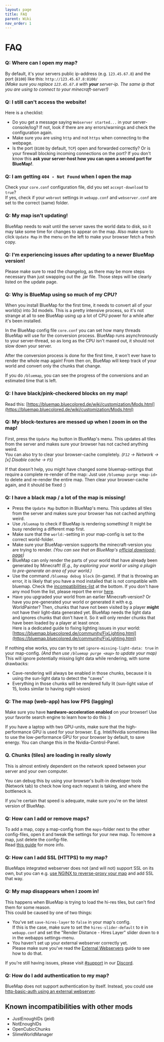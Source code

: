 ```yaml
---
layout: page
title: FAQ
parent: Wiki
nav_order: 1
---
```


# FAQ

### Q: Where can I open my map?
By default, it's your servers public ip-address (e.g. `123.45.67.8`) and the port (`8100`) like this: `http://123.45.67.8:8100/`  
*(Make sure you replace `123.45.67.8` with **your** server-ip. The same ip that you are using to connect to your minecraft-server!)*

### Q: I still can't access the website!
Here is a checklist:
- Do you get a message saying `Webserver started...` in your server-console/log? If not, look if there are any
  errors/warnings and check the configuration again.
- Make sure you are using `http` and not `https` when connecting to the webpage.
- Is the port (`8100` by default, `TCP`) open and forwarded correctly? Or is your firewall blocking incoming connections 
  on the port? If you don't know this **ask your server-host how you can open a second port for BlueMap!**.

### Q: I am getting `404 - Not Found` when I open the map
Check your `core.conf` configuration file, did you set `accept-download` to `true`?  
If yes, check if your `webroot` settings in `webapp.conf` and `webserver.conf` are set to the correct (same) folder.

### Q: My map isn't updating!
BlueMap needs to wait until the server saves the world data to disk, so it may take some time for changes to appear 
on the map. Also make sure to click `Update Map` in the menu on the left to make your browser fetch a fresh copy.

### Q: I'm experiencing issues after updating to a newer BlueMap version!
Please make sure to read the changelog, as there may be more steps necessary than just swapping out the .jar file. Those steps will be clearly listed on the update page.

### Q: Why is BlueMap using so much of my CPU?
When you install BlueMap for the first time, it needs to convert all of your world(s) into 3d models.
This is a pretty intensive process, so it's not strange at all to see BlueMap using up a lot of CPU power for a while after it's been installed.

In the BlueMap config file `core.conf` you can set how many threads BlueMap will use for the conversion process.
BlueMap runs asynchronously to your server-thread, so as long as the CPU isn't maxed out, it should not slow down your server.

After the conversion process is done for the first time, it won't ever have to render the whole map again!
From then on, BlueMap will keep track of your world and convert only the chunks that change.

If you do `/bluemap`, you can see the progress of the conversions and an estimated time that is left.

### Q: I have black/pink-checkered blocks on my map!
Read this: [https://bluemap.bluecolored.de/wiki/customization/Mods.html](https://bluemap.bluecolored.de/wiki/customization/Mods.html)

### Q: My block-textures are messed up when I zoom in on the map!
First, press the `Update Map` button in BlueMap's menu. This updates all tiles from the server and makes sure 
your browser has not cached anything weird.  
You can also try to clear your browser-cache completely. *(`F12` -> Network -> [x] Disable cache -> `F5`)*

If that doesn't help, you might have changed some bluemap-settings that require a complete re-render of the map:
Just use `/bluemap purge <map-id>` to delete and re-render the entire map. Then clear your browser-cache again,
and it should be fixed :)

### Q: I have a black map / a lot of the map is missing!
- Press the `Update Map` button in BlueMap's menu. This updates all tiles from the server and makes sure your 
  browser has not cached anything weird.
- Use `/bluemap` to check if BlueMap is rendering something! It might be busy rendering a different map first.
- Make sure that the `world:`-setting in your map-config is set to the correct world-folder.
- Make sure your BlueMap-version supports the minecraft-version you are trying to render. *(You can see that on 
  BlueMap's [official download-page](https://github.com/BlueMap-Minecraft/BlueMap/releases/latest))*
- BlueMap can only render the parts of your world that have already been generated by Minecraft! *(E.g., by exploring
  your world or using a plugin to pre-generate an area of your world.)*
- Use the command `/bluemap debug block` (in-game). If that is throwing an error, it is likely that you have a mod 
  installed that is not compatible with bluemap.
  Check the [incompatibilities-list](#known-incompatibilities-with-other-mods) at the bottom.
  If you don't have any mod from the list, please report the error
  [here](https://github.com/BlueMap-Minecraft/BlueMap/issues).
- Have you upgraded your world from an earlier Minecraft-version? Or have you pre-generated your world or generated it with e.g. WorldPainter? 
  Then, chunks that have not been visited by a player **might** not have their light-data generated yet. 
  BlueMap needs the light data and ignores chunks that don't have it.
  So it will only render chunks that have been loaded by a player at least once.  
  Here is a dedicated guide to fixing lighting issues in your world:
  [https://bluemap.bluecolored.de/community/FixLighting.html](https://bluemap.bluecolored.de/community/FixLighting.html)

If nothing else works, you can try to set `ignore-missing-light-data: true` in your 
map-config. *(And then use `/bluemap purge <map>` to update your map)*  
This will ignore potentially missing light data while rendering, with some drawbacks:
- Cave-rendering will always be enabled in those chunks, because it is using the sun-light data to detect the "caves"
- Everything in those chunks will be rendered fully lit (sun-light value of 15, looks similar to having night-vision)

### Q: The map (web-app) has low FPS (lagging)
Make sure you have **hardware-acceleration enabled** on your browser! 
Use your favorite search engine to learn how to do this :)

If you have a laptop with two GPU-units, make sure that the high-performance GPU is used for your browser. 
E.g. Intel/Nvidia sometimes like to use the low-performance GPU for your browser by default, to save energy.
You can change this in the Nvidia-Control-Panel.

### Q. Chunks (tiles) are loading in really slowly
This is almost entirely dependent on the network speed between your server and your own computer.

You can debug this by using your browser's built-in developer tools (Network tab) to check how long each request is taking, and where the bottleneck is.

If you're certain that speed is adequate, make sure you're on the latest version of BlueMap.

### Q: How can I add or remove maps?
To add a map, copy a map-config from the `maps`-folder next to the other config-files, open it and tweak the settings 
for your new map. To remove a map, just delete the config-file.  
Read [this guide](https://bluemap.bluecolored.de/wiki/getting-started/Configuration.html#configuring-your-maps-adding--removing-maps) for more info.

### Q: How can I add SSL (HTTPS) to my map?
BlueMaps integrated webserver does not (and will not) support SSL on its own, 
but you can e.g. [use NGINX to reverse-proxy your map]({{site.baseurl}}/wiki/webserver/NginxProxy.html) 
and add SSL that way.

### Q: My map disappears when I zoom in!
This happens when BlueMap is trying to load the hi-res tiles, but can't find them for some reason.  
This could be caused by one of two things:  
- You've set `save-hires-layer` to `false` in your map's config.  
  If this is the case, make sure to set the `hires-slider-default` to `0` in `webapp.conf` and set the "Render Distance - Hires Layer" slider down to `0` in the webapps settings-menu.
- You haven't set up your external webserver correctly yet.  
  Please make sure you've read the [External Webservers]({{site.baseurl}}/wiki/webserver/) guide to see how to do that.

If you're still having issues, please visit [#support](https://discord.com/channels/665868367416131594/751804128749027421) in our [Discord](https://bluecolo.red/map-discord).  

### Q: How do I add authentication to my map?
BlueMap does not support authentication by itself. Instead, you could use [http-basic-auth using an external webserver](https://docs.nginx.com/nginx/admin-guide/security-controls/configuring-http-basic-authentication/).

## Known incompatibilities with other mods
- JustEnoughIDs (jeid)
- NotEnoughIDs
- OpenCubicChunks
- SlimeWorldManager
